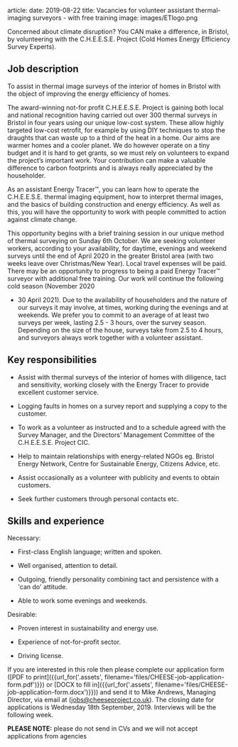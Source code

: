 article:
date: 2019-08-22
title: Vacancies for volunteer assistant thermal-imaging surveyors - with free training
image: images/ETlogo.png

<div class="lead">
Concerned about climate disruption? You CAN make a difference, in Bristol, by
volunteering with the C.H.E.E.S.E. Project (Cold Homes Energy Efficiency Survey
Experts).
</div>

## Job description

To assist in thermal image surveys of the interior of homes in Bristol with the
object of improving the energy efficiency of homes.

The award-winning not-for profit C.H.E.E.S.E. Project is gaining both local and
national recognition having carried out over 300 thermal surveys in Bristol in
four years using our unique low-cost system. These allow highly targeted
low-cost retrofit, for example by using DIY techniques to stop the draughts
that can waste up to a third of the heat in a home. Our aims are warmer homes
and a cooler planet. We do however operate on a tiny budget and it is hard to
get grants, so we must rely on volunteers to expand the project’s important
work. Your contribution can make a valuable difference to carbon footprints and
is always really appreciated by the householder.

As an assistant Energy Tracer™, you can learn how to operate the C.H.E.E.S.E.
thermal imaging equipment, how to interpret thermal images, and the basics of
building construction and energy efficiency. As well as this, you will have the
opportunity to work with people committed to action against climate change.

This opportunity begins with a brief training session in our unique method of
thermal surveying on Sunday 6th October. We are seeking volunteer workers,
according to your availability, for daytime, evenings and weekend surveys until
the end of April 2020 in the greater Bristol area (with two weeks leave over
Christmas/New Year). Local travel expenses will be paid. There may be an
opportunity to progress to being a paid Energy Tracer™ surveyor with additional
free training. Our work will continue the following cold season (November 2020
- 30 April 2021). Due to the availability of householders and the nature of our
surveys it may involve, at times, working during the evenings and at weekends.
We prefer you to commit to an average of at least two surveys per week, lasting
2.5 - 3 hours, over the survey season. Depending on the size of the house,
surveys take from 2.5 to 4 hours, and surveyors always work together with a
volunteer assistant.

## Key responsibilities

-	Assist with thermal surveys of the interior of homes with diligence, tact and
	sensitivity, working closely with the Energy Tracer to provide excellent
customer service.

-	Logging faults in homes on a survey report and supplying a copy to the
	customer.

-	To work as a volunteer as instructed and to a schedule agreed with the Survey
	Manager, and the Directors' Management Committee of the C.H.E.E.S.E. Project
CIC. 

-	Help to maintain relationships with energy-related NGOs eg. Bristol Energy
	Network, Centre for Sustainable Energy, Citizens Advice, etc.

-	Assist occasionally as a volunteer with publicity and events to obtain customers.

-	Seek further customers through personal contacts etc. 

## Skills and experience

Necessary:

-	First-class English language; written and spoken.

-	Well organised, attention to detail.

-	Outgoing, friendly personality combining tact and persistence with a 'can do' attitude.

-	Able to work some evenings and weekends.

Desirable:

-	Proven interest in sustainability and energy use.

-	Experience of not-for-profit sector. 

-	Driving license.

If you are interested in this role then please complete our application
form
([PDF to print]({{url_for('.assets', filename='files/CHEESE-job-application-form.pdf')}})
or
[DOCX to fill in]({{url_for('.assets', filename='files/CHEESE-job-application-form.docx')}}))
and send it to Mike Andrews, Managing Director, via email at
([jobs@cheeseproject.co.uk](mailto:jobs@cheeseproject.co.uk)).
The closing date for applications is Wednesday 18th September, 2019.
Interviews will be the following week.

**PLEASE NOTE:** please do not send in CVs and we will not accept applications
from agencies

